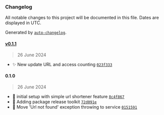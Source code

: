 ### Changelog

All notable changes to this project will be documented in this file. Dates are displayed in UTC.

Generated by [`auto-changelog`](https://github.com/CookPete/auto-changelog).

#### [v0.1.1](https://github.com/pgscasado/teddy-openfinance/compare/0.1.0...v0.1.1)

> 26 June 2024

- ✨ New update URL and access counting [`023f333`](https://github.com/pgscasado/teddy-openfinance/commit/023f33362677fd46230636ecd538d26ec09a57a9)

#### 0.1.0

> 26 June 2024

- 🎉 initial setup with simple url shortener feature [`8c4f867`](https://github.com/pgscasado/teddy-openfinance/commit/8c4f8677233631ac097fbdcd74d41510b0b39ee7)
- 📑 Adding package release toolkit [`72d091e`](https://github.com/pgscasado/teddy-openfinance/commit/72d091eb7042706edb44674698020d2042193bb8)
- 🔧 Move 'Url not found' exception throwing to service [`0151591`](https://github.com/pgscasado/teddy-openfinance/commit/0151591c90426c7ecaf437fe0ee48fc918b6dc2a)
